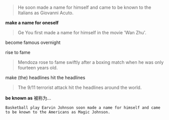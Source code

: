>He soon made a name for himself and came to be known to the Italians as Giovanni Acuto.

**make a name for oneself**
>Ge You first made a name for himself in the movie 'Wan Zhu'.

become famous overnight

rise to fame

>Mendoza rose to fame swiftly after a boxing match when he was only fourteen years old.

make (the) headlines
hit the headlines

>The 9/11 terrorist attack hit the headlines around the world.

**be known as**
被称为...

```Basketball play Earvin Johnson soon made a name for himself and came to be known to the Americans as Magic Johnson.```